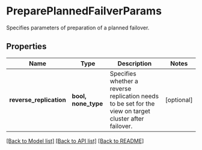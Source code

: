 # PreparePlannedFailverParams

Specifies parameters of preparation of a planned failover.

## Properties
Name | Type | Description | Notes
------------ | ------------- | ------------- | -------------
**reverse_replication** | **bool, none_type** | Specifies whether a reverse replication needs to be set for the view on target cluster after failover. | [optional] 

[[Back to Model list]](../README.md#documentation-for-models) [[Back to API list]](../README.md#documentation-for-api-endpoints) [[Back to README]](../README.md)


